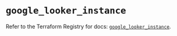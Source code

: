 # `google_looker_instance`

Refer to the Terraform Registry for docs: [`google_looker_instance`](https://registry.terraform.io/providers/hashicorp/google/6.31.0/docs/resources/looker_instance).
